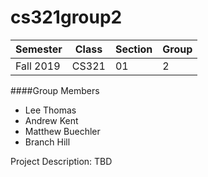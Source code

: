 # cs321group2

|  Semester |  Class   | Section | Group |
| --------- | -------- | ------- | ----- |
| Fall 2019 |   CS321  |   01    |   2   |

####Group Members 
* Lee Thomas 
* Andrew Kent
* Matthew Buechler
* Branch Hill

Project Description: TBD
